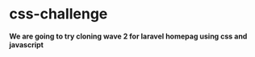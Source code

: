 # css-challenge

**We are going to try cloning wave 2 for laravel homepag using css and javascript**
